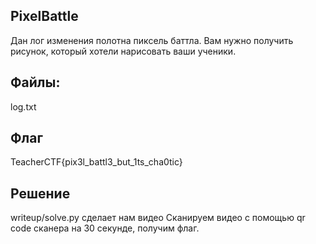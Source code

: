 ## PixelBattle
Дан лог изменения полотна пиксель баттла. Вам нужно получить рисунок, который хотели нарисовать ваши ученики.

## Файлы:
log.txt

## Флаг
TeacherCTF{pix3l_battl3_but_1ts_cha0tic}

## Решение
writeup/solve.py сделает нам видео
Сканируем видео с помощью qr code сканера на 30 секунде, получим флаг. 